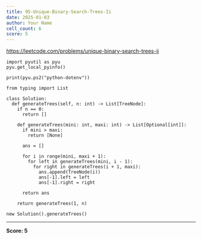 ```yaml
---
title: 95-Unique-Binary-Search-Trees-Ii
date: 2025-01-03
author: Your Name
cell_count: 6
score: 5
---
```


https://leetcode.com/problems/unique-binary-search-trees-ii


```
import pyutil as pyu
pyu.get_local_pyinfo()
```


```
print(pyu.ps2("python-dotenv"))
```


```
from typing import List
```


```
class Solution:
  def generateTrees(self, n: int) -> List[TreeNode]:
    if n == 0:
      return []

    def generateTrees(mini: int, maxi: int) -> List[Optional[int]]:
      if mini > maxi:
        return [None]

      ans = []

      for i in range(mini, maxi + 1):
        for left in generateTrees(mini, i - 1):
          for right in generateTrees(i + 1, maxi):
            ans.append(TreeNode(i))
            ans[-1].left = left
            ans[-1].right = right

      return ans

    return generateTrees(1, n)
```


```
new Solution().generateTrees()
```


---
**Score: 5**